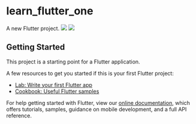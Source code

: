 # learn_flutter_one

A new Flutter project.
![](http://ww3.sinaimg.cn/large/006tNc79ly1g3lhe518mej30n01dsn6c.jpg)
![](http://ww1.sinaimg.cn/large/006tNc79ly1g3lhed4qzdj30n01dsac9.jpg)

## Getting Started

This project is a starting point for a Flutter application.

A few resources to get you started if this is your first Flutter project:

- [Lab: Write your first Flutter app](https://flutter.dev/docs/get-started/codelab)
- [Cookbook: Useful Flutter samples](https://flutter.dev/docs/cookbook)

For help getting started with Flutter, view our
[online documentation](https://flutter.dev/docs), which offers tutorials,
samples, guidance on mobile development, and a full API reference.
